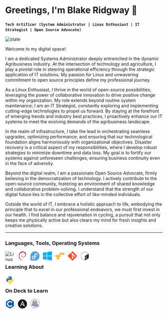 # Greetings, I'm Blake Ridgway :wave:

**`Tech Artificer (System Administrator | Linux Enthusiast | IT Strategist | Open Source Advocate)`**    <p align="left">
         <img alt="state" src="https://custom-icon-badges.demolab.com/badge/Oklahoma-USA-purple?style=for-the-badge&logo=location&logoColor=white"/></a>
    </p>

Welcome to my digital space! 

I am a dedicated Systems Administrator deeply entrenched in the dynamic Agribusiness industry. At the intersection of technology and agriculture, I play a pivotal role in steering operational efficiency through the strategic application of IT solutions. My passion for Linux and unwavering commitment to open source principles define my professional journey.

As a Linux Enthusiast, I thrive in the world of open-source possibilities, leveraging the power of collaborative innovation to drive positive change within my organization. My role extends beyond routine system maintenance; I am an IT Strategist, constantly exploring and implementing cutting-edge technologies to propel us forward. By staying at the forefront of emerging trends and industry best practices, I proactively enhance our IT systems to meet the evolving demands of the agribusiness landscape.

In the realm of infrastructure, I take the lead in orchestrating seamless upgrades, optimizing performance, and ensuring that our technological foundation aligns harmoniously with organizational objectives. Disaster recovery is a critical aspect of my responsibilities, where I develop robust strategies to minimize downtime and data loss. My goal is to fortify our systems against unforeseen challenges, ensuring business continuity even in the face of adversity.

Beyond the digital realm, I am a passionate Open Source Advocate, firmly believing in the democratization of technology. I actively contribute to the open-source community, fostering an environment of shared knowledge and collaborative problem-solving. I understand that the strength of our digital future lies in the collective effort of like-minded individuals.

Outside the world of IT, I embrace a holistic approach to life, embodying the principle that to excel in our professional endeavors, we must first invest in our health. I find balance and rejuvenation in cycling, a pursuit that not only keeps me physically active but also clears my mind for fresh insights and creative solutions.
    
---

### Languages, Tools, Operating Systems

<img align="left" alt="Linux" width="30px" style="padding-right:10px;" src="https://cdn.jsdelivr.net/gh/devicons/devicon/icons/linux/linux-original.svg" />
<img align="left" alt="Debian" width="30px" style="padding-right:10px;" src="https://github.com/devicons/devicon/blob/v2.15.1/icons/debian/debian-original.svg" />
<img align="left" alt="Fedora" width="30px" style="padding-right:10px;" src="https://github.com/devicons/devicon/blob/v2.15.1/icons/fedora/fedora-plain.svg" />
<img align="left" alt="Windows" width="30px" style="padding-right:10px;" src="https://github.com/devicons/devicon/blob/v2.15.1/icons/windows8/windows8-original.svg" />
<img align="left" alt="Amazon Web Services" width="30px" style="padding-right:10px;" src="https://github.com/devicons/devicon/blob/v2.15.1/icons/amazonwebservices/amazonwebservices-original.svg" />
<img align="left" alt="Git" width="30px" style="padding-right:10px;" src="https://github.com/devicons/devicon/blob/v2.15.1/icons/git/git-plain.svg" />
<img align="left" alt="Bash" width="30px" style="padding-right:10px;" src="https://github.com/devicons/devicon/blob/v2.15.1/icons/bash/bash-original.svg" />

<br />

### Learning About
<img align="left" alt="Python" width="30px" style="padding-right:10px;" src="https://github.com/devicons/devicon/blob/v2.15.1/icons/python/python-original.svg" />

<br />

### On Deck to Learn
<img align="left" alt="C" width="30px" style="padding-right:10px;" src="https://github.com/devicons/devicon/blob/v2.15.1/icons/c/c-plain.svg" />
<img align="left" alt="Ansible" width="30px" style="padding-right:10px;" src="https://github.com/devicons/devicon/blob/v2.15.1/icons/ansible/ansible-original.svg" />
<img align="left" alt="Podman" width="30px" style="padding-right:10px;" src="https://github.com/devicons/devicon/blob/v2.15.1/icons/podman/podman-original.svg" />

<br />


#

[website]: https://blakeridgway.dev

